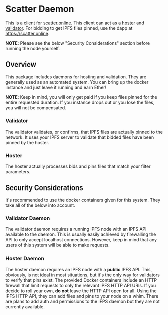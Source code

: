 # Scatter Daemon

This is a client for [scatter.online](https://scatter.online).  This client can act as a
[hoster](docs/defs.md#hoster) and [validator](docs/defs.md#hoster).  For bidding to get IPFS files
pinned, use the dapp at https://scatter.online.

**NOTE**: Please see the below "Security Considerations" section before running the node yourself.

## Overview

This package includes daemons for hosting and validation.  They are generally used as an automated
system.  You can bring up the docker instance and just leave it running and earn Ether!

**NOTE**: Keep in mind, you will only get paid if you keep files pinned for the entire requested
duration.  If you instance drops out or you lose the files, you will not be compensated.

### Validator

The validator validates, or confirms, that IPFS files are actually pinned to the network.  It uses
your IPFS server to validate that bidded files have been pinned by the hoster.

### Hoster

The hoster actually processes bids and pins files that match your filter parameters.

## Security Considerations

It's recommended to use the docker containers given for this system.  They take all of the below
into account.

### Validator Daemon

The validator daemon requires a running IPFS node with an IPFS API available to the daemon. This is
usually easily achieved by firewalling the API to only accept localhost connections.  However, keep
in mind that any users of this system will be able to make requests.

### Hoster Daemon

The hoster daemon requires an IPFS node with a **public** IPFS API.  This, obviously, is not ideal
in most situations, but it's the only way for validators to verify that pins exist.  The provided
Docker containers include an HTTP firewall that limit requests to only the relevant IPFS HTTP API
URIs.  If you decide to roll your own, **do not** leave the HTTP API open for all.  Using the IPFS
HTTP API, they can add files and pins to your node on a whim.  There are plans to add auth and
permissions to the IFPS daemon but they are not currently available.
